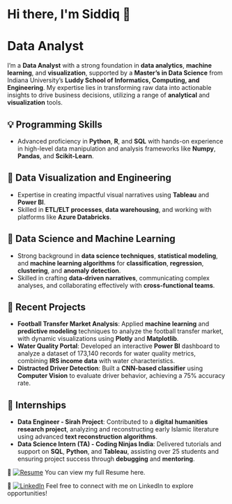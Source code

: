 # Hi there, I'm Siddiq 👋

# Data Analyst

I’m a **Data Analyst** with a strong foundation in **data analytics**, **machine learning**, and **visualization**, supported by a **Master’s in Data Science** from Indiana University’s **Luddy School of Informatics, Computing, and Engineering**. My expertise lies in transforming raw data into actionable insights to drive business decisions, utilizing a range of **analytical** and **visualization** tools.

## 💡 **Programming Skills**

- Advanced proficiency in **Python**, **R**, and **SQL** with hands-on experience in high-level data manipulation and analysis frameworks like **Numpy**, **Pandas**, and **Scikit-Learn**.

## 🚀 **Data Visualization and Engineering**

- Expertise in creating impactful visual narratives using **Tableau** and **Power BI**.
- Skilled in **ETL/ELT processes**, **data warehousing**, and working with platforms like **Azure Databricks**.

## 🧠 **Data Science and Machine Learning**

- Strong background in **data science techniques**, **statistical modeling**, and **machine learning algorithms** for **classification**, **regression**, **clustering**, and **anomaly detection**.
- Skilled in crafting **data-driven narratives**, communicating complex analyses, and collaborating effectively with **cross-functional teams**.

## 🚀 **Recent Projects**

- **Football Transfer Market Analysis**: Applied **machine learning** and **predictive modeling** techniques to analyze the football transfer market, with dynamic visualizations using **Plotly** and **Matplotlib**.
- **Water Quality Portal**: Developed an interactive **Power BI** dashboard to analyze a dataset of 173,140 records for water quality metrics, combining **IRS income data** with water characteristics.
- **Distracted Driver Detection**: Built a **CNN-based classifier** using **Computer Vision** to evaluate driver behavior, achieving a 75% accuracy rate.

## 💼 **Internships**

- **Data Engineer - Sirah Project**: Contributed to a **digital humanities research project**, analyzing and reconstructing early Islamic literature using advanced **text reconstruction algorithms**.
- **Data Science Intern (TA) - Coding Ninjas India**: Delivered tutorials and support on **SQL**, **Python**, and **Tableau**, assisting over 25 students and ensuring project success through **debugging** and **mentoring**.


📄 [![Resume](https://img.shields.io/badge/Resume-View-blue)](https://github.com/siddiq22/siddiq22/blob/main/MS_Resume.pdf)  You can view my full Resume here.

💬 [![LinkedIn](https://img.shields.io/badge/LinkedIn-Connect-blue)](https://www.linkedin.com/in/siddiq-khan22/)  Feel free to connect with me on LinkedIn to explore opportunities!

